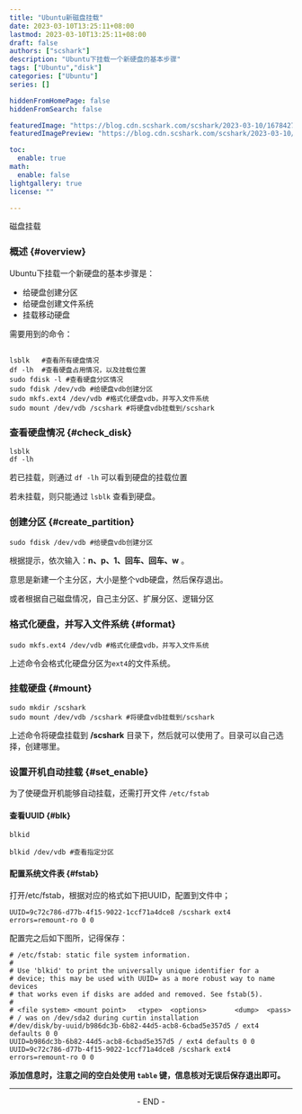 ```yaml
---
title: "Ubuntu新磁盘挂载"
date: 2023-03-10T13:25:11+08:00
lastmod: 2023-03-10T13:25:11+08:00
draft: false
authors: ["scshark"]
description: "Ubuntu下挂载一个新硬盘的基本步骤"
tags: ["Ubuntu","disk"]
categories: ["Ubuntu"]
series: []

hiddenFromHomePage: false
hiddenFromSearch: false

featuredImage: "https://blog.cdn.scshark.com/scshark/2023-03-10/16784274727225.jpg"
featuredImagePreview: "https://blog.cdn.scshark.com/scshark/2023-03-10/16784274727225.jpg"

toc:
  enable: true
math:
  enable: false
lightgallery: true
license: ""

---
```

磁盘挂载
<!--more-->

### 概述 {#overview}

Ubuntu下挂载一个新硬盘的基本步骤是：

- 给硬盘创建分区
- 给硬盘创建文件系统
- 挂载移动硬盘

需要用到的命令：

```

lsblk   #查看所有硬盘情况
df -lh  #查看硬盘占用情况，以及挂载位置
sudo fdisk -l #查看硬盘分区情况
sudo fdisk /dev/vdb #给硬盘vdb创建分区
sudo mkfs.ext4 /dev/vdb #格式化硬盘vdb，并写入文件系统
sudo mount /dev/vdb /scshark #将硬盘vdb挂载到/scshark
```

### 查看硬盘情况 {#check_disk}

```
lsblk
df -lh
```

若已挂载，则通过 `df -lh` 可以看到硬盘的挂载位置

若未挂载，则只能通过 `lsblk` 查看到硬盘。

### 创建分区 {#create_partition}

```
sudo fdisk /dev/vdb #给硬盘vdb创建分区
```

根据提示，依次输入：**n、p、1、回车、回车、w** 。

意思是新建一个主分区，大小是整个vdb硬盘，然后保存退出。

或者根据自己磁盘情况，自己主分区、扩展分区、逻辑分区

### 格式化硬盘，并写入文件系统 {#format}

```
sudo mkfs.ext4 /dev/vdb #格式化硬盘vdb，并写入文件系统
```

上述命令会格式化硬盘分区为`ext4`的文件系统。

### 挂载硬盘 {#mount}
```
sudo mkdir /scshark
sudo mount /dev/vdb /scshark #将硬盘vdb挂载到/scshark
```
上述命令将硬盘挂载到 **/scshark** 目录下，然后就可以使用了。目录可以自己选择，创建哪里。

### 设置开机自动挂载 {#set_enable}

为了使硬盘开机能够自动挂载，还需打开文件 `/etc/fstab`

#### 查看UUID {#blk}

```
blkid

blkid /dev/vdb #查看指定分区
```

#### 配置系统文件表 {#fstab}

打开/etc/fstab，根据对应的格式如下把UUID，配置到文件中；

```
UUID=9c72c786-d77b-4f15-9022-1ccf71a4dce8 /scshark ext4 errors=remount-ro 0 0 
```

配置完之后如下图所，记得保存：

```
# /etc/fstab: static file system information.
#
# Use 'blkid' to print the universally unique identifier for a
# device; this may be used with UUID= as a more robust way to name devices
# that works even if disks are added and removed. See fstab(5).
#
# <file system> <mount point>   <type>  <options>       <dump>  <pass>
# / was on /dev/sda2 during curtin installation
#/dev/disk/by-uuid/b986dc3b-6b82-44d5-acb8-6cbad5e357d5 / ext4 defaults 0 0
UUID=b986dc3b-6b82-44d5-acb8-6cbad5e357d5 / ext4 defaults 0 0
UUID=9c72c786-d77b-4f15-9022-1ccf71a4dce8 /scshark ext4 errors=remount-ro 0 0 
```

**添加信息时，注意之间的空白处使用 `table` 键，信息核对无误后保存退出即可。**


---
<center > - END - </center>
